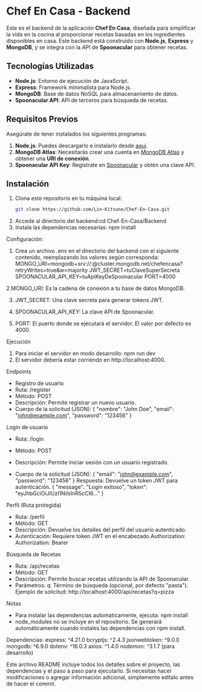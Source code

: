 # Chef En Casa - Backend

Este es el backend de la aplicación **Chef En Casa**, diseñada para simplificar la vida en la cocina al proporcionar recetas basadas en los ingredientes disponibles en casa. Este backend está construido con **Node.js**, **Express** y **MongoDB**, y se integra con la API de **Spoonacular** para obtener recetas.

## Tecnologías Utilizadas

- **Node.js**: Entorno de ejecución de JavaScript.
- **Express**: Framework minimalista para Node.js.
- **MongoDB**: Base de datos NoSQL para almacenamiento de datos.
- **Spoonacular API**: API de terceros para búsqueda de recetas.

## Requisitos Previos

Asegúrate de tener instalados los siguientes programas:

1. **Node.js**: Puedes descargarlo e instalarlo desde [aquí](https://nodejs.org/).
2. **MongoDB Atlas**: Necesitarás crear una cuenta en [MongoDB Atlas](https://www.mongodb.com/cloud/atlas) y obtener una **URI de conexión**.
3. **Spoonacular API Key**: Regístrate en [Spoonacular](https://spoonacular.com/food-api) y obtén una clave API.

## Instalación

1. Clona este repositorio en tu máquina local:
   ```bash
   git clone https://github.com/Lin-Kitsune/Chef-En-Casa.git


2. Accede al directorio del backend:cd Chef-En-Casa/Backend
3. Instala las dependencias necesarias: npm install


Configuración:
1. Crea un archivo .env en el directorio del backend con el siguiente contenido, reemplazando los valores según corresponda:
MONGO_URI=mongodb+srv://<user>:<password>@cluster.mongodb.net/chefencasa?retryWrites=true&w=majority
JWT_SECRET=tuClaveSuperSecreta
SPOONACULAR_API_KEY=tuApiKeyDeSpoonacular
PORT=4000

2.MONGO_URI: Es la cadena de conexión a tu base de datos MongoDB.

3. JWT_SECRET: Una clave secreta para generar tokens JWT.

4. SPOONACULAR_API_KEY: La clave API de Spoonacular.

5. PORT: El puerto donde se ejecutará el servidor. El valor por defecto es 4000.

Ejecución
1. Para iniciar el servidor en modo desarrollo: npm run dev
2. El servidor debería estar corriendo en http://localhost:4000.

Endpoints
* Registro de usuario
* Ruta: /register
* Método: POST
* Descripción: Permite registrar un nuevo usuario.
* Cuerpo de la solicitud (JSON):
	{
  	"nombre": "John Doe",
  	"email": "john@example.com",
  	"password": "123456"
	}

Login de usuario
* Ruta: /login
* Método: POST
* Descripción: Permite iniciar sesión con un usuario registrado.

* Cuerpo de la solicitud (JSON):
	{
  	"email": "john@example.com",
  	"password": "123456"
	}
Respuesta: Devuelve un token JWT para autenticación.
	{
  	"message": "Login exitoso",
  	"token": "eyJhbGciOiJIUzI1NiIsInR5cCI6..."
	}

Perfil (Ruta protegida)
* Ruta: /perfil
* Método: GET
* Descripción: Devuelve los detalles del perfil del usuario autenticado.
* Autenticación: Requiere token JWT en el encabezado Authorization:
Authorization: Bearer <tu-token-jwt>

Búsqueda de Recetas
* Ruta: /api/recetas
* Método: GET
* Descripción: Permite buscar recetas utilizando la API de Spoonacular.
* Parámetros:
	q: Término de búsqueda (opcional, por defecto "pasta").
Ejemplo de solicitud:
http://localhost:4000/api/recetas?q=pizza

Notas
* Para instalar las dependencias automaticamente, ejecuta:
npm install
* node_modules no se incluye en el repositorio. Se generará automáticamente cuando instales las dependencias con npm install.

Dependencias:
express: ^4.21.0
bcryptjs: ^2.4.3
jsonwebtoken: ^9.0.0
mongodb: ^6.9.0
dotenv: ^16.0.3
axios: ^1.4.0
nodemon: ^3.1.7 (para desarrollo)


Este archivo README incluye todos los detalles sobre el proyecto, las dependencias y el paso a paso para ejecutarlo. Si necesitas hacer modificaciones o agregar información adicional, simplemente edítalo antes de hacer el commit.
